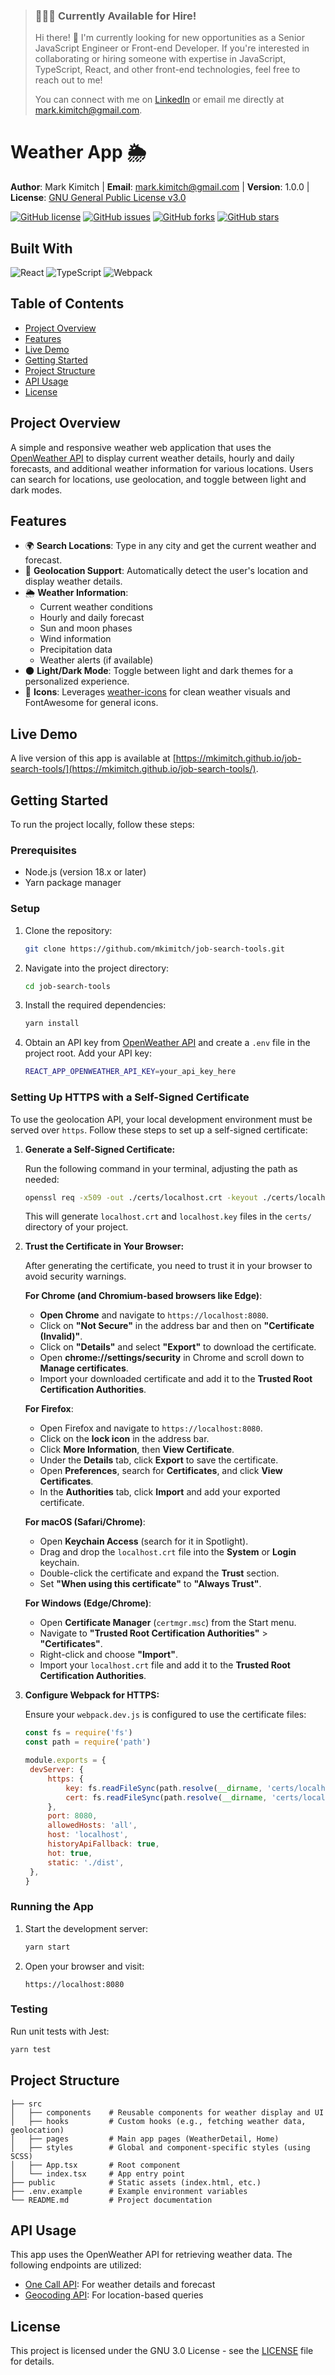 > ### 👨🏼‍💻 Currently Available for Hire!
>
> Hi there! 👋 I'm currently looking for new opportunities as a Senior JavaScript Engineer or Front-end Developer. If you're interested in collaborating or hiring someone with expertise in JavaScript, TypeScript, React, and other front-end technologies, feel free to reach out to me!
>
> You can connect with me on [LinkedIn](https://www.linkedin.com/in/mkimitch/) or email me directly at [mark.kimitch@gmail.com](mailto:mark.kimitch@gmail.com).

# Weather App 🌦️

**Author**: Mark Kimitch | **Email**: [mark.kimitch@gmail.com](mailto:mark.kimitch@gmail.com) | **Version**: 1.0.0 | **License**: [GNU General Public License v3.0](https://www.gnu.org/licenses/gpl-3.0.html)

[![GitHub license](https://img.shields.io/badge/license-GPLv3-blue.svg)](https://www.gnu.org/licenses/gpl-3.0.html)
[![GitHub issues](https://img.shields.io/github/issues/mkimitch/job-search-tools)](https://github.com/mkimitch/job-search-tools/issues)
[![GitHub forks](https://img.shields.io/github/forks/mkimitch/job-search-tools)](https://github.com/mkimitch/job-search-tools/network)
[![GitHub stars](https://img.shields.io/github/stars/mkimitch/job-search-tools)](https://github.com/mkimitch/job-search-tools/stargazers)

## Built With

![React](https://img.shields.io/badge/dynamic/json?color=blue&label=React&query=$.dependencies.react&url=https%3A%2F%2Fraw.githubusercontent.com%2Fmkimitch%2Fjob-search-tools%2Fmain%2Fpackage.json&logo=react)
![TypeScript](https://img.shields.io/badge/dynamic/json?color=blue&label=TypeScript&query=$.devDependencies.typescript&url=https%3A%2F%2Fraw.githubusercontent.com%2Fmkimitch%2Fjob-search-tools%2Fmain%2Fpackage.json&logo=typescript)
![Webpack](https://img.shields.io/badge/dynamic/json?color=blue&label=Webpack&query=$.devDependencies.webpack&url=https%3A%2F%2Fraw.githubusercontent.com%2Fmkimitch%2Fjob-search-tools%2Fmain%2Fpackage.json&logo=webpack)

## Table of Contents

- [Project Overview](#project-overview)
- [Features](#features)
- [Live Demo](#live-demo)
- [Getting Started](#getting-started)
- [Project Structure](#project-structure)
- [API Usage](#api-usage)
- [License](#license)

## Project Overview

A simple and responsive weather web application that uses the [OpenWeather API](https://openweathermap.org/api) to display current weather details, hourly and daily forecasts, and additional weather information for various locations. Users can search for locations, use geolocation, and toggle between light and dark modes.

## Features

- 🌍 **Search Locations**: Type in any city and get the current weather and forecast.
- 📍 **Geolocation Support**: Automatically detect the user's location and display weather details.
- 🌦️ **Weather Information**:
  - Current weather conditions
  - Hourly and daily forecast
  - Sun and moon phases
  - Wind information
  - Precipitation data
  - Weather alerts (if available)
- 🌑 **Light/Dark Mode**: Toggle between light and dark themes for a personalized experience.
- 🎨 **Icons**: Leverages [weather-icons](https://erikflowers.github.io/weather-icons/) for clean weather visuals and FontAwesome for general icons.

## Live Demo

A live version of this app is available at [https://mkimitch.github.io/job-search-tools/](https://mkimitch.github.io/job-search-tools/).

## Getting Started

To run the project locally, follow these steps:

### Prerequisites

- Node.js (version 18.x or later)
- Yarn package manager

### Setup

1. Clone the repository:

   ```bash
   git clone https://github.com/mkimitch/job-search-tools.git
   ```

2. Navigate into the project directory:

   ```bash
   cd job-search-tools
   ```

3. Install the required dependencies:

   ```bash
   yarn install
   ```

4. Obtain an API key from [OpenWeather API](https://openweathermap.org/api) and create a `.env` file in the project root. Add your API key:
   ```bash
   REACT_APP_OPENWEATHER_API_KEY=your_api_key_here
   ```

### Setting Up HTTPS with a Self-Signed Certificate

To use the geolocation API, your local development environment must be served over `https`. Follow these steps to set up a self-signed certificate:

1. **Generate a Self-Signed Certificate:**

   Run the following command in your terminal, adjusting the path as needed:

   ```bash
   openssl req -x509 -out ./certs/localhost.crt -keyout ./certs/localhost.key -newkey rsa:2048 -nodes -sha256 -subj "//CN=localhost" -addext "subjectAltName=DNS:localhost"
   ```

   This will generate `localhost.crt` and `localhost.key` files in the `certs/` directory of your project.

2. **Trust the Certificate in Your Browser:**

   After generating the certificate, you need to trust it in your browser to avoid security warnings.

   **For Chrome (and Chromium-based browsers like Edge)**:

   - **Open Chrome** and navigate to `https://localhost:8080`.
   - Click on **"Not Secure"** in the address bar and then on **"Certificate (Invalid)"**.
   - Click on **"Details"** and select **"Export"** to download the certificate.
   - Open **chrome://settings/security** in Chrome and scroll down to **Manage certificates**.
   - Import your downloaded certificate and add it to the **Trusted Root Certification Authorities**.

   **For Firefox**:

   - Open Firefox and navigate to `https://localhost:8080`.
   - Click on the **lock icon** in the address bar.
   - Click **More Information**, then **View Certificate**.
   - Under the **Details** tab, click **Export** to save the certificate.
   - Open **Preferences**, search for **Certificates**, and click **View Certificates**.
   - In the **Authorities** tab, click **Import** and add your exported certificate.

   **For macOS (Safari/Chrome)**:

   - Open **Keychain Access** (search for it in Spotlight).
   - Drag and drop the `localhost.crt` file into the **System** or **Login** keychain.
   - Double-click the certificate and expand the **Trust** section.
   - Set **"When using this certificate"** to **"Always Trust"**.

   **For Windows (Edge/Chrome)**:

   - Open **Certificate Manager** (`certmgr.msc`) from the Start menu.
   - Navigate to **"Trusted Root Certification Authorities"** > **"Certificates"**.
   - Right-click and choose **"Import"**.
   - Import your `localhost.crt` file and add it to the **Trusted Root Certification Authorities**.

3. **Configure Webpack for HTTPS:**

   Ensure your `webpack.dev.js` is configured to use the certificate files:

   ```js
   const fs = require('fs')
   const path = require('path')

   module.exports = {
   	devServer: {
   		https: {
   			key: fs.readFileSync(path.resolve(__dirname, 'certs/localhost.key')),
   			cert: fs.readFileSync(path.resolve(__dirname, 'certs/localhost.crt')),
   		},
   		port: 8080,
   		allowedHosts: 'all',
   		host: 'localhost',
   		historyApiFallback: true,
   		hot: true,
   		static: './dist',
   	},
   }
   ```

### Running the App

1. Start the development server:

   ```bash
   yarn start
   ```

2. Open your browser and visit:
   ```
   https://localhost:8080
   ```

### Testing

Run unit tests with Jest:

```bash
yarn test
```

## Project Structure

```
├── src
│   ├── components    # Reusable components for weather display and UI
│   ├── hooks         # Custom hooks (e.g., fetching weather data, geolocation)
│   ├── pages         # Main app pages (WeatherDetail, Home)
│   ├── styles        # Global and component-specific styles (using SCSS)
│   ├── App.tsx       # Root component
│   └── index.tsx     # App entry point
├── public            # Static assets (index.html, etc.)
├── .env.example      # Example environment variables
└── README.md         # Project documentation
```

## API Usage

This app uses the OpenWeather API for retrieving weather data. The following endpoints are utilized:

- [One Call API](https://openweathermap.org/api/one-call-api): For weather details and forecast
- [Geocoding API](https://openweathermap.org/api/geocoding-api): For location-based queries

## License

This project is licensed under the GNU 3.0 License - see the [LICENSE](https://raw.githubusercontent.com/mkimitch/job-search-tools/refs/heads/main/LICENSE) file for details.
